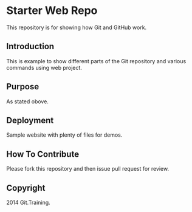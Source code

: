 # Starter Web Repo

This repository is for showing how Git and GitHub work.

## Introduction

This is example to show different parts of the Git repository and various commands using web project.

## Purpose

As stated obove.

## Deployment 

Sample website with plenty of files for demos.

## How To Contribute
Please fork this repository and then issue pull request for review.

## Copyright

2014 Git.Training.